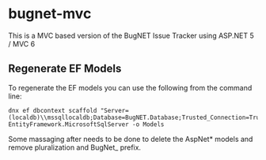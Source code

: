 # bugnet-mvc
This is a MVC based version of the BugNET Issue Tracker using ASP.NET 5 / MVC 6

## Regenerate EF Models
To regenerate the EF models you can use the following from the command line:

```
dnx ef dbcontext scaffold "Server=(localdb)\\mssqllocaldb;Database=BugNET.Database;Trusted_Connection=True;MultipleActiveResultSets=true"  EntityFramework.MicrosoftSqlServer -o Models
```
Some massaging after needs to be done to delete the AspNet* models and remove pluralization and BugNet_ prefix.
